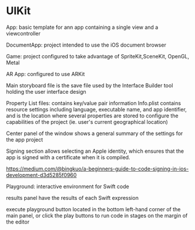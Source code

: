 # UIKit

App: basic template for ann app containing a single view and a viewcontroller

DocumentApp: project intended to use the iOS document browser

Game: project configured to take advantage of SpriteKit,SceneKit, OpenGL, Metal

AR App: configured to use ARKit

Main storyboard file is the save file used by the Interface Builder tool holding the user interface design

Property List files: contains key/value pair information
Info.plist contains resource settings including language, executable name, and app identifier, and is the location where several properties are stored to configure the capabilities of the project (ie. user's current geographical location)

Center panel of the window shows a general summary of the settings for the app project

Signing section allows selecting an Apple identity, which ensures that the app is signed with a certificate when it is compiled.

https://medium.com/@bingkuo/a-beginners-guide-to-code-signing-in-ios-development-d3d5285f0960

Playground: interactive environment for Swift code

results panel have the results of each Swift expression 

execute playground button located in the bottom left-hand corner of the main panel, or click the play buttons to run code in stages on the margin of the editor

